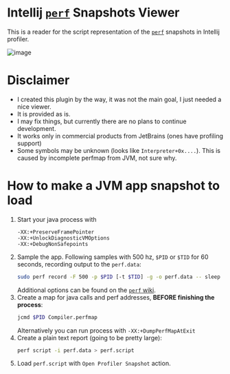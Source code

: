 # Intellij [`perf`](https://perf.wiki.kernel.org/index.php/Main_Page) Snapshots Viewer 
This is a reader for the script representation of the [`perf`](https://perf.wiki.kernel.org/index.php/Main_Page) snapshots 
in Intellij profiler.

![image](https://github.com/hurricup/intellij-perf-viewer/assets/2811330/9170d0a1-d1bd-49be-9d0f-44f3288707e1)


# Disclaimer
- I created this plugin by the way, it was not the main goal, I just needed a nice viewer. 
- It is provided as is. 
- I may fix things, but currently there are no plans to continue development.
- It works only in commercial products from JetBrains (ones have profiling support)
- Some symbols may be unknown (looks like `Interpreter+0x....`). This is caused by incomplete perfmap from JVM, not sure why.

# How to make a JVM app snapshot to load

1. Start your java process with 
   ```
   -XX:+PreserveFramePointer 
   -XX:+UnlockDiagnosticVMOptions 
   -XX:+DebugNonSafepoints
   ```
2. Sample the app. Following samples with 500 hz, `$PID` or `$TID` for 60 seconds, recording output to the `perf.data`:
    ```bash
    sudo perf record -F 500 -p $PID [-t $TID] -g -o perf.data -- sleep 60
    ```
    Additional options can be found on the [`perf` wiki](https://perf.wiki.kernel.org/index.php/Main_Page).
4. Create a map for java calls and perf addresses, **BEFORE finishing the process**:
    ```bash
    jcmd $PID Compiler.perfmap
    ```
    Alternatively you can run process with `-XX:+DumpPerfMapAtExit`
4. Create a plain text report (going to be pretty large):
    ```bash
    perf script -i perf.data > perf.script
    ```
5. Load `perf.script` with `Open Profiler Snapshot` action.
